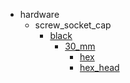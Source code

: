 * hardware
  * screw_socket_cap
    * [black](hardware/screw_socket_cap/black)
      * [30_mm](hardware/screw_socket_cap/black/30_mm)
        * [hex](hex)
        * [hex_head](hex_head)
